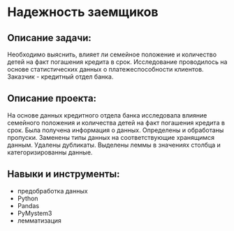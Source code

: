 # Надежность заемщиков
## Описание задачи:
Необходимо выяснить, влияет ли семейное положение и количество детей на факт погашения кредита в срок. Исследование проводилось на основе статистических данных о платежеспособности клиентов. Заказчик - кредитный отдел банка.
## Описание проекта:
На основе данных кредитного отдела банка исследовала влияние семейного положения и
количества детей на факт погашения кредита в срок. Была получена информация о
данных. Определены и обработаны пропуски. Заменены типы данных на соответствующие
хранящимся данным. Удалены дубликаты. Выделены леммы в значениях столбца и
категоризированны данные.
## Навыки и инструменты:
- предобработка данных
- Python
- Pandas
- PyMystem3
- лемматизация

